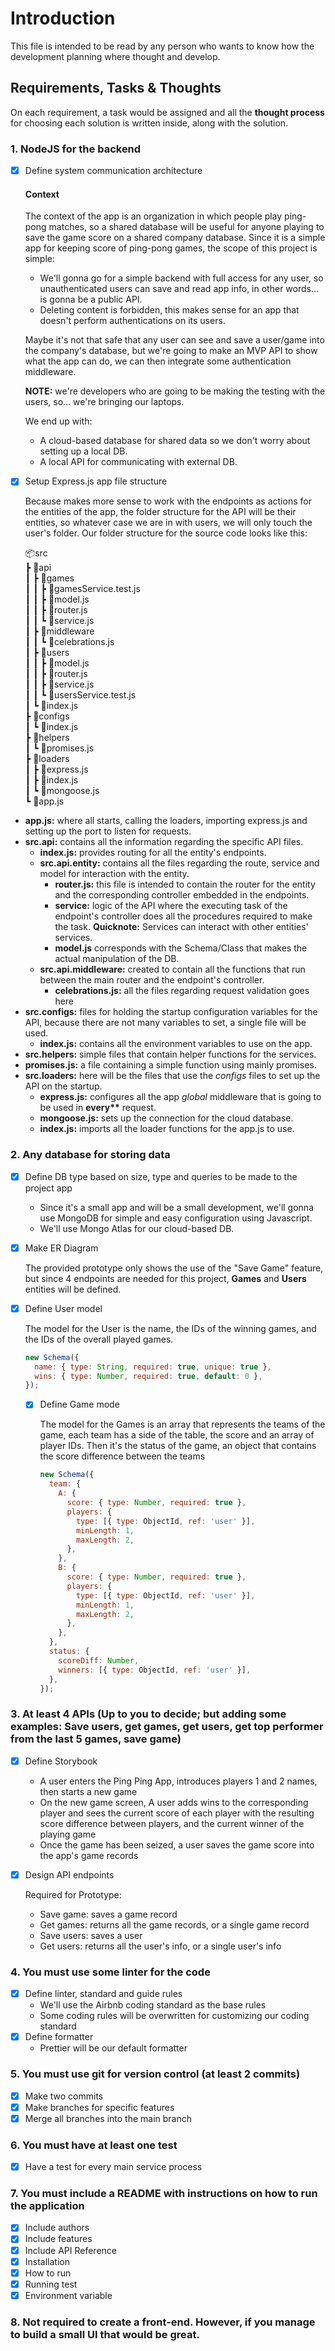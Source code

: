 # Introduction

This file is intended to be read by any person who wants to know how the development planning where thought and develop.

## Requirements, Tasks & Thoughts

On each requirement, a task would be assigned and all the **thought process** for choosing each solution is written inside, along with the solution.

### 1. NodeJS for the backend

- [x] Define system communication architecture

  #### Context

  The context of the app is an organization in which people play ping-pong matches, so a shared database will be useful for anyone playing to save the game score on a shared company database.
  Since it is a simple app for keeping score of ping-pong games, the scope of this project is simple:

  - We'll gonna go for a simple backend with full access for any user, so unauthenticated users can save and read app info, in other words... is gonna be a public API.
  - Deleting content is forbidden, this makes sense for an app that doesn't perform authentications on its users.

  Maybe it's not that safe that any user can see and save a user/game into the company's database, but we're going to make an MVP API to show what the app can do, we can then integrate some authentication middleware.

  **NOTE:** we're developers who are going to be making the testing with the users, so... we're bringing our laptops.

  We end up with:

  - A cloud-based database for shared data so we don't worry about setting up a local DB.
  - A local API for communicating with external DB.

- [x] Setup Express.js app file structure

  Because makes more sense to work with the endpoints as actions for the entities of the app, the folder structure for the API will be their entities, so whatever case we are in with users, we will only touch the user's folder. Our folder structure for the source code looks like this:

  📦src  
  ┣ 📂api  
  ┃ ┣ 📂games  
  ┃ ┃ ┣ 📜gamesService.test.js  
  ┃ ┃ ┣ 📜model.js  
  ┃ ┃ ┣ 📜router.js  
  ┃ ┃ ┗ 📜service.js  
  ┃ ┣ 📂middleware  
  ┃ ┃ ┗ 📜celebrations.js  
  ┃ ┣ 📂users  
  ┃ ┃ ┣ 📜model.js  
  ┃ ┃ ┣ 📜router.js  
  ┃ ┃ ┣ 📜service.js  
  ┃ ┃ ┗ 📜usersService.test.js  
  ┃ ┗ 📜index.js  
  ┣ 📂configs  
  ┃ ┗ 📜index.js  
  ┣ 📂helpers  
  ┃ ┗ 📜promises.js  
  ┣ 📂loaders  
  ┃ ┣ 📜express.js  
  ┃ ┣ 📜index.js  
  ┃ ┗ 📜mongoose.js  
  ┗ 📜app.js

- **app.js:** where all starts, calling the loaders, importing express.js and setting up the port to listen for requests.
- **src.api:** contains all the information regarding the specific API files.
  - **index.js:** provides routing for all the entity's endpoints.
  - **src.api.entity:** contains all the files regarding the route, service and model for interaction with the entity.
    - **router.js:** this file is intended to contain the router for the entity and the corresponding controller embedded in the endpoints.
    - **service:** logic of the API where the executing task of the endpoint's controller does all the procedures required to make the task. **Quicknote:** Services can interact with other entities' services.
    - **model.js** corresponds with the Schema/Class that makes the actual manipulation of the DB.
  - **src.api.middleware:** created to contain all the functions that run between the main router and the endpoint's controller.
    - **celebrations.js:** all the files regarding request validation goes here
- **src.configs:** files for holding the startup configuration variables for the API, because there are not many variables to set, a single file will be used.
  - **index.js:** contains all the environment variables to use on the app.
- **src.helpers:** simple files that contain helper functions for the services.
- **promises.js:** a file containing a simple function using mainly promises.
- **src.loaders:** here will be the files that use the _configs_ files to set up the API on the startup.
  - **express.js:** configures all the app _global_ middleware that is going to be used in **every\*\*** request.
  - **mongoose.js:** sets up the connection for the cloud database.
  - **index.js:** imports all the loader functions for the app.js to use.

### 2. Any database for storing data

- [x] Define DB type based on size, type and queries to be made to the project app

  - Since it's a small app and will be a small development, we'll gonna use MongoDB for simple and easy configuration using Javascript.
  - We'll use Mongo Atlas for our cloud-based DB.

- [x] Make ER Diagram

  The provided prototype only shows the use of the "Save Game" feature, but since 4 endpoints are needed for this project, **Games** and **Users** entities will be defined.

- [x] Define User model

  The model for the User is the name, the IDs of the winning games, and the IDs of the overall played games.

  ```javascript
  new Schema({
    name: { type: String, required: true, unique: true },
    wins: { type: Number, required: true, default: 0 },
  });
  ```

  - [x] Define Game mode

    The model for the Games is an array that represents the teams of the game, each team has a side of the table, the score and an array of player IDs. Then it's the status of the game, an object that contains the score difference between the teams

    ```javascript
    new Schema({
      team: {
        A: {
          score: { type: Number, required: true },
          players: {
            type: [{ type: ObjectId, ref: 'user' }],
            minLength: 1,
            maxLength: 2,
          },
        },
        B: {
          score: { type: Number, required: true },
          players: {
            type: [{ type: ObjectId, ref: 'user' }],
            minLength: 1,
            maxLength: 2,
          },
        },
      },
      status: {
        scoreDiff: Number,
        winners: [{ type: ObjectId, ref: 'user' }],
      },
    });
    ```

### 3. At least 4 APIs (Up to you to decide; but adding some examples: Save users, get games, get users, get top performer from the last 5 games, save game)

- [x] Define Storybook

  - A user enters the Ping Ping App, introduces players 1 and 2 names, then starts a new game
  - On the new game screen, A user adds wins to the corresponding player and sees the current score of each player with the resulting score difference between players, and the current winner of the playing game
  - Once the game has been seized, a user saves the game score into the app's game records

- [x] Design API endpoints

  Required for Prototype:

  - Save game: saves a game record
  - Get games: returns all the game records, or a single game record
  - Save users: saves a user
  - Get users: returns all the user's info, or a single user's info

### 4. You must use some linter for the code

- [x] Define linter, standard and guide rules
  - We'll use the Airbnb coding standard as the base rules
  - Some coding rules will be overwritten for customizing our coding standard
- [x] Define formatter
  - Prettier will be our default formatter

### 5. You must use git for version control (at least 2 commits)

- [x] Make two commits
- [x] Make branches for specific features
- [x] Merge all branches into the main branch

### 6. You must have at least one test

- [x] Have a test for every main service process

### 7. You must include a README with instructions on how to run the application

- [x] Include authors
- [x] Include features
- [x] Include API Reference
- [x] Installation
- [x] How to run
- [x] Running test
- [x] Environment variable

### 8. Not required to create a front-end. However, if you manage to build a small UI that would be great.
